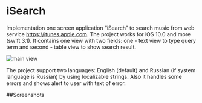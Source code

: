 # iSearch
Implementation one screen application “iSearch” to search music from web service https://itunes.apple.com.
The project  works for iOS 10.0 and more (swift 3.1). It contains one view with two fields: one - text view to type query term and second - table view to show search result.

![main view](https://cloud.githubusercontent.com/assets/14965467/25784102/ada6e584-3370-11e7-8966-da241a918581.png)

The project support two languages: English (default) and Russian (if system language is Russian) by using localizable strings. 
Also it handles some errors and shows alert to user with text of error.

##Screenshots
